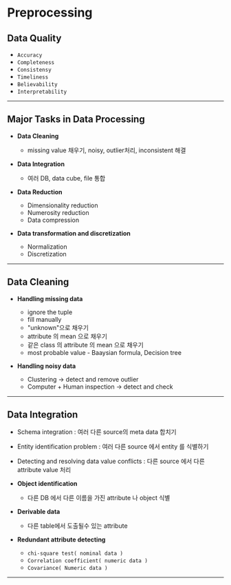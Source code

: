 # Preprocessing 
## Data Quality
  * ```Accuracy```
  * ```Completeness```
  * ```Consistensy```
  * ```Timeliness```
  * ```Believability```
  * ```Interpretability```

---

## Major Tasks in Data Processing
  * **Data Cleaning**
    * missing value 채우기, noisy, outlier처리, inconsistent 해결  
    
  * **Data Integration**
    * 여러 DB, data cube, file 통합
    
  * **Data Reduction**
    * Dimensionality reduction
    * Numerosity reduction
    * Data compression
    
  * **Data transformation and discretization**
    * Normalization
    * Discretization
  
---

## Data Cleaning
  * **Handling missing data**
     * ignore the tuple
     * fill manually
     * \"unknown\"으로 채우기
     * attribute 의 mean 으로 채우기
     * 같은 class 의 attribute 의 mean 으로 채우기
     * most probable value - Baaysian formula, Decision tree
     
  * **Handling noisy data**
     * Clustering -> detect and remove outlier 
     * Computer \+ Human inspection -> detect and check
     
---
## Data Integration
  * Schema integration : 여러 다른 source의 meta data 합치기
  * Entity identification problem : 여러 다른 source 에서 entity 를 식별하기
  * Detecting and resolving data value conflicts : 다른 source 에서 다른 attribute value 처리  
  
  * **Object identification**
    * 다른 DB 에서 다른 이름을 가진 attribute 나 object 식별
  * **Derivable data**
    * 다른 table에서 도출될수 있는 attribute
  * **Redundant attribute detecting**
    * ```chi-square test( nominal data )```  
    * ```Correlation coefficient( numeric data )```
    * ```Covariance( Numeric data )```

---

